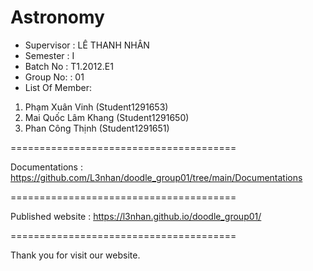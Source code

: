 Astronomy
=======================================
+ Supervisor	: LÊ THANH NHÂN
+ Semester	: I	
+ Batch No	: T1.2012.E1	
+ Group No:	: 01
+ List Of Member:
1. Phạm Xuân Vinh         (Student1291653)
2. Mai Quốc Lâm Khang  		(Student1291650)
3. Phan Công Thịnh        (Student1291651)

=======================================

Documentations : https://github.com/L3nhan/doodle_group01/tree/main/Documentations

=======================================

Published website : https://l3nhan.github.io/doodle_group01/

=======================================

Thank you for visit our website.
